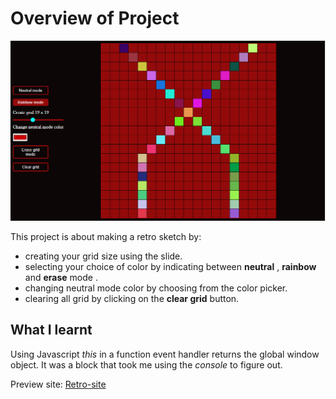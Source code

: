 # Overview of Project

![Tux, retro-draw](./image/retro.PNG)

This project is about making a retro sketch by:

- creating your grid size using the slide.
- selecting your choice of color by indicating between **neutral** , **rainbow** and **erase** mode .
- changing neutral mode color by choosing from the color picker.
- clearing all grid by clicking on the **clear grid** button.

## What I learnt

Using Javascript _this_ in a function event handler returns the global window object. It was a block that took me using the _console_ to figure out.

Preview site: [Retro-site](https://retro-sketch.netlify.app/)
